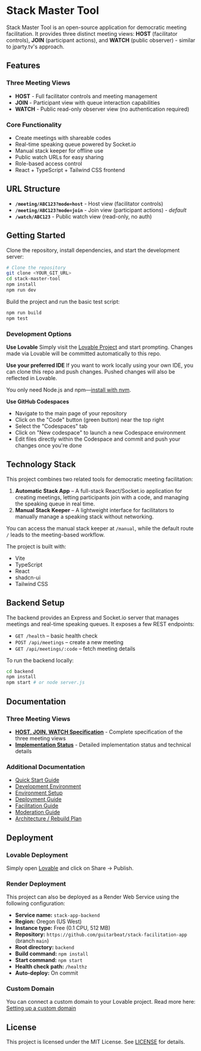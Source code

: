 # Stack Master Tool

Stack Master Tool is an open-source application for democratic meeting facilitation. It provides three distinct meeting views: **HOST** (facilitator controls), **JOIN** (participant actions), and **WATCH** (public observer) - similar to jparty.tv's approach.

## Features

### Three Meeting Views

- **HOST** - Full facilitator controls and meeting management
- **JOIN** - Participant view with queue interaction capabilities
- **WATCH** - Public read-only observer view (no authentication required)

### Core Functionality

- Create meetings with shareable codes
- Real-time speaking queue powered by Socket.io
- Manual stack keeper for offline use
- Public watch URLs for easy sharing
- Role-based access control
- React + TypeScript + Tailwind CSS frontend

## URL Structure

- **`/meeting/ABC123?mode=host`** - Host view (facilitator controls)
- **`/meeting/ABC123?mode=join`** - Join view (participant actions) - _default_
- **`/watch/ABC123`** - Public watch view (read-only, no auth)

## Getting Started

Clone the repository, install dependencies, and start the development server:

```bash
# Clone the repository
git clone <YOUR_GIT_URL>
cd stack-master-tool
npm install
npm run dev
```

Build the project and run the basic test script:

```bash
npm run build
npm test
```

### Development Options

**Use Lovable**
Simply visit the [Lovable Project](https://lovable.dev/projects/4d5f4ee6-fcac-40c3-8f0c-62fe54a85e2c) and start prompting. Changes made via Lovable will be committed automatically to this repo.

**Use your preferred IDE**
If you want to work locally using your own IDE, you can clone this repo and push changes. Pushed changes will also be reflected in Lovable.

You only need Node.js and npm—[install with nvm](https://github.com/nvm-sh/nvm#installing-and-updating).

**Use GitHub Codespaces**

- Navigate to the main page of your repository
- Click on the "Code" button (green button) near the top right
- Select the "Codespaces" tab
- Click on "New codespace" to launch a new Codespace environment
- Edit files directly within the Codespace and commit and push your changes once you're done

## Technology Stack

This project combines two related tools for democratic meeting facilitation:

1. **Automatic Stack App** – A full-stack React/Socket.io application for creating meetings, letting participants join with a code, and managing the speaking queue in real time.
2. **Manual Stack Keeper** – A lightweight interface for facilitators to manually manage a speaking stack without networking.

You can access the manual stack keeper at `/manual`, while the default route `/` leads to the meeting-based workflow.

The project is built with:

- Vite
- TypeScript
- React
- shadcn-ui
- Tailwind CSS

## Backend Setup

The backend provides an Express and Socket.io server that manages meetings and real-time speaking queues.
It exposes a few REST endpoints:

- `GET /health` – basic health check
- `POST /api/meetings` – create a new meeting
- `GET /api/meetings/:code` – fetch meeting details

To run the backend locally:

```sh
cd backend
npm install
npm start # or node server.js
```

## Documentation

### Three Meeting Views

- **[HOST, JOIN, WATCH Specification](docs/host-join-watch-spec.md)** - Complete specification of the three meeting views
- **[Implementation Status](docs/todo-three-views.md)** - Detailed implementation status and technical details

### Additional Documentation

- [Quick Start Guide](docs/QUICK_START.md)
- [Development Environment](docs/DEVELOPMENT.md)
- [Environment Setup](docs/ENVIRONMENT_SETUP.md)
- [Deployment Guide](docs/DEPLOYMENT.md)
- [Facilitation Guide](docs/FACILITATION_GUIDE.md)
- [Moderation Guide](docs/MODERATION_GUIDE.md)
- [Architecture / Rebuild Plan](docs/REBUILD_PLAN.md)

## Deployment

### Lovable Deployment

Simply open [Lovable](https://lovable.dev/projects/4d5f4ee6-fcac-40c3-8f0c-62fe54a85e2c) and click on Share -> Publish.

### Render Deployment

This project can also be deployed as a Render Web Service using the following configuration:

- **Service name:** `stack-app-backend`
- **Region:** Oregon (US West)
- **Instance type:** Free (0.1 CPU, 512 MB)
- **Repository:** `https://github.com/guitarbeat/stack-facilitation-app` (branch `main`)
- **Root directory:** `backend`
- **Build command:** `npm install`
- **Start command:** `npm start`
- **Health check path:** `/healthz`
- **Auto-deploy:** On commit

### Custom Domain

You can connect a custom domain to your Lovable project. Read more here: [Setting up a custom domain](https://docs.lovable.dev/tips-tricks/custom-domain#step-by-step-guide)

## License

This project is licensed under the MIT License. See [LICENSE](LICENSE) for details.
